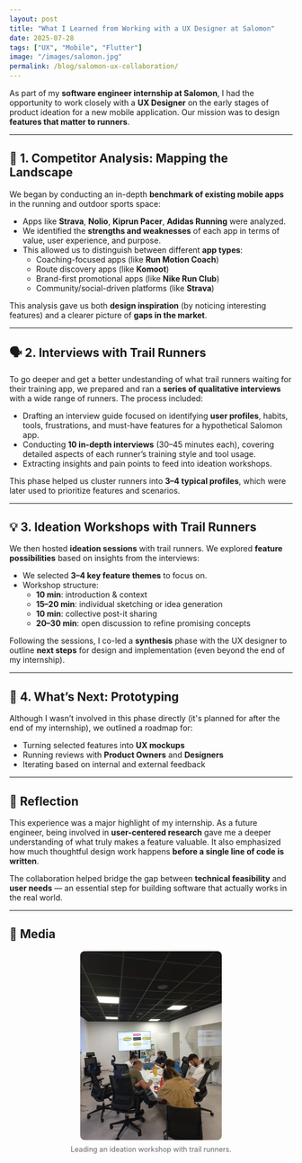 ```yaml
---
layout: post
title: "What I Learned from Working with a UX Designer at Salomon"
date: 2025-07-28
tags: ["UX", "Mobile", "Flutter"]
image: "/images/salomon.jpg"
permalink: /blog/salomon-ux-collaboration/
---
```


<!-- ## 🧭 From Tech to Insight: A UX-Led Approach -->

As part of my **software engineer internship at Salomon**, I had the opportunity to work closely with a **UX Designer** on the early stages of product ideation for a new mobile application. 
Our mission was to design **features that matter to runners**.

---

## 📱 1. Competitor Analysis: Mapping the Landscape

We began by conducting an in-depth **benchmark of existing mobile apps** in the running and outdoor sports space:

- Apps like **Strava**, **Nolio**, **Kiprun Pacer**, **Adidas Running** were analyzed.
- We identified the **strengths and weaknesses** of each app in terms of value, user experience, and purpose.
- This allowed us to distinguish between different **app types**:
  - Coaching-focused apps (like **Run Motion Coach**)
  - Route discovery apps (like **Komoot**)
  - Brand-first promotional apps (like **Nike Run Club**)
  - Community/social-driven platforms (like **Strava**)

This analysis gave us both **design inspiration** (by noticing interesting features) and a clearer picture of **gaps in the market**.

---

## 🗣️ 2. Interviews with Trail Runners

To go deeper and get a better undestanding of what trail runners waiting for their training app, we prepared and ran a **series of qualitative interviews** with a wide range of runners. The process included:

- Drafting an interview guide focused on identifying **user profiles**, habits, tools, frustrations, and must-have features for a hypothetical Salomon app.
- Conducting **10 in-depth interviews** (30–45 minutes each), covering detailed aspects of each runner’s training style and tool usage.
- Extracting insights and pain points to feed into ideation workshops.

This phase helped us cluster runners into **3–4 typical profiles**, which were later used to prioritize features and scenarios.

---

## 💡 3. Ideation Workshops with Trail Runners

We then hosted **ideation sessions** with trail runners. We explored **feature possibilities** based on insights from the interviews:

- We selected **3–4 key feature themes** to focus on.
- Workshop structure:
  - **10 min**: introduction & context
  - **15–20 min**: individual sketching or idea generation
  - **10 min**: collective post-it sharing
  - **20–30 min**: open discussion to refine promising concepts

Following the sessions, I co-led a **synthesis** phase with the UX designer to outline **next steps** for design and implementation (even beyond the end of my internship).

---

## 🎨 4. What’s Next: Prototyping 

Although I wasn’t involved in this phase directly (it's planned for after the end of my internship), we outlined a roadmap for:

- Turning selected features into **UX mockups**
- Running reviews with **Product Owners** and **Designers**
- Iterating based on internal and external feedback

---

## 🚀 Reflection

This experience was a major highlight of my internship. As a future engineer, being involved in **user-centered research** gave me a deeper understanding of what truly makes a feature valuable. It also emphasized how much thoughtful design work happens **before a single line of code is written**.

The collaboration helped bridge the gap between **technical feasibility** and **user needs** — an essential step for building software that actually works in the real world.

---

## 📸 Media

<figure style="text-align: center; max-width: 600px; margin: auto;">
  <img src="/images/workshop_salomon.jpg" alt="UX Workshop at Salomon" style="width: 50%; border-radius: 8px;">
  <figcaption style="font-size: 0.9em; color: #666; margin-top: 0.5em;">
    Leading an ideation workshop with trail runners.
  </figcaption>
</figure>
